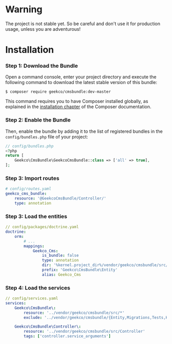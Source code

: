 Warning
=======

The project is not stable yet. So be careful and don't use it for production usage, unless you are adventurous!

Installation
============

### Step 1: Download the Bundle

Open a command console, enter your project directory and execute the following command to download the latest stable version of this bundle:

```console
$ composer require geekco/cmsbundle:dev-master
```

This command requires you to have Composer installed globally, as explained
in the [installation chapter](https://getcomposer.org/doc/00-intro.md)
of the Composer documentation.

### Step 2: Enable the Bundle

Then, enable the bundle by adding it to the list of registered bundles
in the `config/bundles.php` file of your project:

```php
// config/bundles.php
<?php
return [
    Geekco\CmsBundle\GeekcoCmsBundle::class => ['all' => true],
];
```

### Step 3: Import routes

```yaml
# config/routes.yaml
geekco_cms_bundle:
    resource: '@GeekcoCmsBundle/Controller/'
    type: annotation
```

### Step 3: Load the entities

```yaml
// config/packages/doctrine.yaml
doctrine:
    orm:
        # ...
        mappings:
            Geekco_Cms:
                is_bundle: false
                type: annotation
                dir: '%kernel.project_dir%/vendor/geekco/cmsbundle/src/Entity'
                prefix: 'Geekco\CmsBundle\Entity'
                alias: Geekco_Cms
```

### Step 4: Load the services

```yaml
// config/services.yaml
services:
    Geekco\CmsBundle\:
        resource: '../vendor/geekco/cmsbundle/src/*'
        exclude: '../vendor/geekco/cmsbundle/{Entity,Migrations,Tests,Kernel.php}'

    Geekco\CmsBundle\Controller\:
        resource: '../vendor/geekco/cmsbundle/src/Controller'
        tags: ['controller.service_arguments']
```
